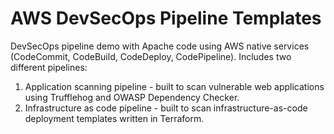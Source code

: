 # AWS DevSecOps Pipeline Templates
DevSecOps pipeline demo with Apache code using AWS native services (CodeCommit, CodeBuild, CodeDeploy, CodePipeline). Includes two different pipelines:

1. Application scanning pipeline - built to scan vulnerable web applications using Trufflehog and OWASP Dependency Checker.
2. Infrastructure as code pipeline - built to scan infrastructure-as-code deployment templates written in Terraform.
